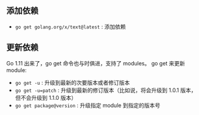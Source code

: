 ## 添加依赖

* `go get golang.org/x/text@latest` : 添加依赖

## 更新依赖

Go 1.11 出来了，go get 命令也与时俱进，支持了 modules。 go get 来更新 module:

* `go get -u` : 升级到最新的次要版本或者修订版本
* `go get -u=patch` : 升级到最新的修订版本（比如说，将会升级到 1.0.1 版本，但不会升级到 1.1.0 版本）
* `go get package@version` : 升级指定 module 到指定的版本号

